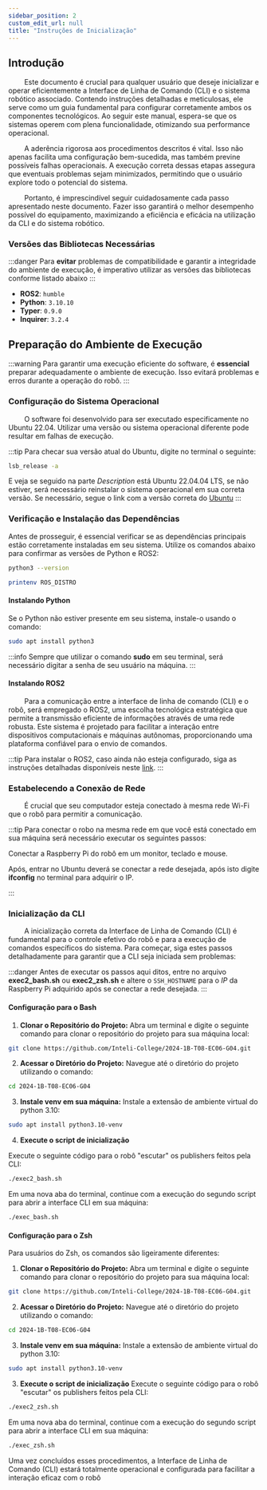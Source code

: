 ```yaml
---
sidebar_position: 2
custom_edit_url: null
title: "Instruções de Inicialização"
---
```


## Introdução

&emsp;&emsp; Este documento é crucial para qualquer usuário que deseje inicializar e operar eficientemente a Interface de Linha de Comando (CLI) e o sistema robótico associado. Contendo instruções detalhadas e meticulosas, ele serve como um guia fundamental para configurar corretamente ambos os componentes tecnológicos. Ao seguir este manual, espera-se que os sistemas operem com plena funcionalidade, otimizando sua performance operacional.

&emsp;&emsp; A aderência rigorosa aos procedimentos descritos é vital. Isso não apenas facilita uma configuração bem-sucedida, mas também previne possíveis falhas operacionais. A execução correta dessas etapas assegura que eventuais problemas sejam minimizados, permitindo que o usuário explore todo o potencial do sistema.

&emsp;&emsp; Portanto, é imprescindível seguir cuidadosamente cada passo apresentado neste documento. Fazer isso garantirá o melhor desempenho possível do equipamento, maximizando a eficiência e eficácia na utilização da CLI e do sistema robótico.

### Versões das Bibliotecas Necessárias

:::danger
Para **evitar** problemas de compatibilidade e garantir a integridade do ambiente de execução, é imperativo utilizar as versões das bibliotecas conforme listado abaixo
:::

- **ROS2**: `humble`
- **Python**: `3.10.10`
- **Typer**: `0.9.0`
- **Inquirer**: `3.2.4`

## Preparação do Ambiente de Execução

:::warning
Para garantir uma execução eficiente do software, é **essencial** preparar adequadamente o ambiente de execução. Isso evitará problemas e erros durante a operação do robô.
:::

### Configuração do Sistema Operacional

&emsp;&emsp; O software foi desenvolvido para ser executado especificamente no Ubuntu 22.04. Utilizar uma versão ou sistema operacional diferente pode resultar em falhas de execução.

:::tip
Para checar sua versão atual do Ubuntu, digite no terminal o seguinte:
```bash
lsb_release -a
```

E veja se seguido na parte _Description_ está Ubuntu 22.04.04 LTS, se não estiver, será necessário reinstalar o sistema operacional em sua correta versão. Se necessário, segue o link com a versão correta do [Ubuntu](https://releases.ubuntu.com/jammy/)
:::

### Verificação e Instalação das Dependências

Antes de prosseguir, é essencial verificar se as dependências principais estão corretamente instaladas em seu sistema. Utilize os comandos abaixo para confirmar as versões de Python e ROS2:

```bash
python3 --version

printenv ROS_DISTRO
```
#### Instalando Python

Se o Python não estiver presente em seu sistema, instale-o usando o comando:

```bash
sudo apt install python3
```

:::info
Sempre que utilizar o comando **sudo** em seu terminal, será necessário digitar a senha de seu usuário na máquina.
:::


#### Instalando ROS2

&emsp;&emsp; Para a comunicação entre a interface de linha de comando (CLI) e o robô, será empregado o ROS2, uma escolha tecnológica estratégica que permite a transmissão eficiente de informações através de uma rede robusta. Este sistema é projetado para facilitar a interação entre dispositivos computacionais e máquinas autônomas, proporcionando uma plataforma confiável para o envio de comandos.


:::tip
Para instalar o ROS2, caso ainda não esteja configurado, siga as instruções detalhadas disponíveis neste [link](https://docs.ros.org/en/foxy/Installation.html).
:::

### Estabelecendo a Conexão de Rede

&emsp;&emsp; É crucial que seu computador esteja conectado à mesma rede Wi-Fi que o robô para permitir a comunicação.

:::tip
Para conectar o robo na mesma rede em que você está conectado em sua máquina será necessário executar os seguintes passos:

Conectar a Raspberry Pi do robô em um monitor, teclado e mouse.

Após, entrar no Ubuntu deverá se conectar a rede desejada, após isto digite **ifconfig** no terminal para adquirir o IP.

:::

### Inicialização da CLI

&emsp;&emsp; A inicialização correta da Interface de Linha de Comando (CLI) é fundamental para o controle efetivo do robô e para a execução de comandos específicos do sistema. Para começar, siga estes passos detalhadamente para garantir que a CLI seja iniciada sem problemas:

:::danger
Antes de executar os passos aqui ditos, entre no arquivo **exec2_bash.sh** ou **exec2_zsh.sh** e altere o `SSH_HOSTNAME` para o _IP_ da Raspberry Pi adquirido após se conectar a rede desejada.
:::

#### Configuração para o Bash

1. **Clonar o Repositório do Projeto:**
Abra um terminal e digite o seguinte comando para clonar o repositório do projeto para sua máquina local:

```bash
git clone https://github.com/Inteli-College/2024-1B-T08-EC06-G04.git
```
2. **Acessar o Diretório do Projeto:**
Navegue até o diretório do projeto utilizando o comando:

```bash
cd 2024-1B-T08-EC06-G04
```

3. **Instale venv em sua máquina:**
Instale a extensão de ambiente virtual do python 3.10:

```bash
sudo apt install python3.10-venv
```

4. **Execute o script de inicialização**

Execute o seguinte código para o robô "escutar" os publishers feitos pela CLI:
```bash
./exec2_bash.sh
```

Em uma nova aba do terminal, continue com a execução do segundo script para abrir a interface CLI em sua máquina:

```bash
./exec_bash.sh
```

#### Configuração para o Zsh

Para usuários do Zsh, os comandos são ligeiramente diferentes:

1. **Clonar o Repositório do Projeto:**
Abra um terminal e digite o seguinte comando para clonar o repositório do projeto para sua máquina local:

```bash
git clone https://github.com/Inteli-College/2024-1B-T08-EC06-G04.git
```
2. **Acessar o Diretório do Projeto:**
Navegue até o diretório do projeto utilizando o comando:

```bash
cd 2024-1B-T08-EC06-G04
```

3. **Instale venv em sua máquina:**
Instale a extensão de ambiente virtual do python 3.10:

```bash
sudo apt install python3.10-venv
```

3. **Execute o script de inicialização**
Execute o seguinte código para o robô "escutar" os publishers feitos pela CLI:

```bash
./exec2_zsh.sh
```

Em uma nova aba do terminal, continue com a execução do segundo script para abrir a interface CLI em sua máquina:

```bash
./exec_zsh.sh
```

Uma vez concluídos esses procedimentos, a Interface de Linha de Comando (CLI) estará totalmente operacional e configurada para facilitar a interação eficaz com o robô
